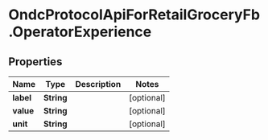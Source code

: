 # OndcProtocolApiForRetailGroceryFb.OperatorExperience

## Properties
Name | Type | Description | Notes
------------ | ------------- | ------------- | -------------
**label** | **String** |  | [optional] 
**value** | **String** |  | [optional] 
**unit** | **String** |  | [optional] 
